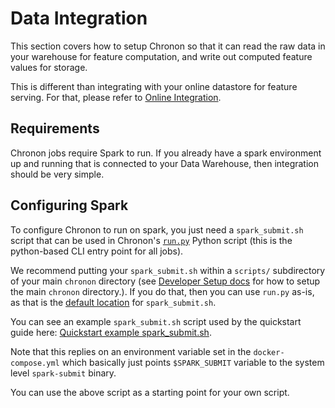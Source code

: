 # Data Integration

This section covers how to setup Chronon so that it can read the raw data in your warehouse for feature computation, and write out computed feature values for storage.

This is different than integrating with your online datastore for feature serving. For that, please refer to [Online Integration](./Online_Integration.md).

## Requirements

Chronon jobs require Spark to run. If you already have a spark environment up and running that is connected to your Data Warehouse, then integration should be very simple.

## Configuring Spark

To configure Chronon to run on spark, you just need a `spark_submit.sh` script that can be used in Chronon's [`run.py`](https://github.com/airbnb/chronon/blob/master/api/py/ai/chronon/repo/run.py) Python script (this is the python-based CLI entry point for all jobs).

We recommend putting your `spark_submit.sh` within a `scripts/` subdirectory of your main `chronon` directory (see [Developer Setup docs](./Developer_Setup.md) for how to setup the main `chronon` directory.). If you do that, then you can use `run.py` as-is, as that is the [default location](https://github.com/airbnb/chronon/blob/master/api/py/ai/chronon/repo/run.py#L483) for `spark_submit.sh`.

You can see an example `spark_submit.sh` script used by the quickstart guide here: [Quickstart example spark_submit.sh](https://github.com/airbnb/chronon/blob/master/api/py/test/sample/scripts/spark_submit.sh).

Note that this replies on an environment variable set in the `docker-compose.yml` which basically just points `$SPARK_SUBMIT` variable to the system level `spark-submit` binary.

You can use the above script as a starting point for your own script.
